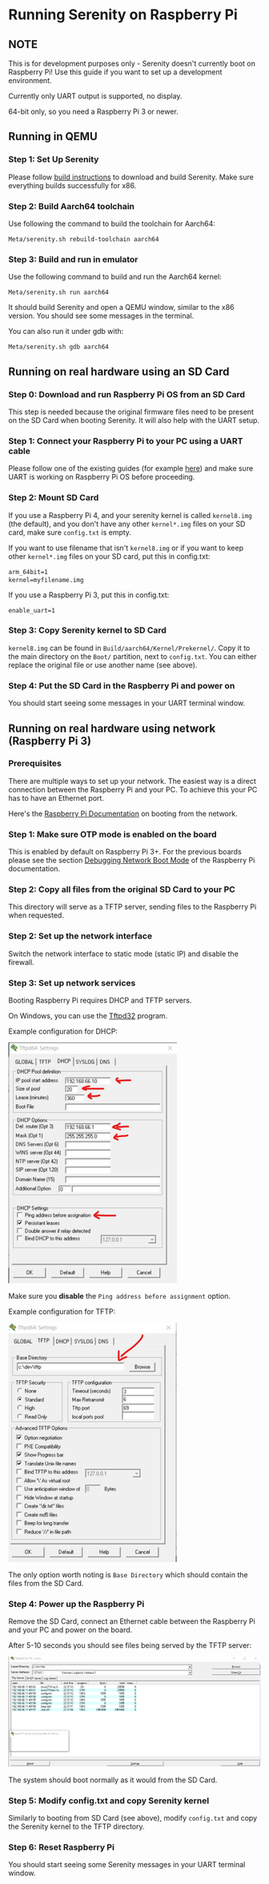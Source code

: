 # Running Serenity on Raspberry Pi

## NOTE

This is for development purposes only - Serenity doesn't currently boot on Raspberry Pi! Use this guide if you want to set up a development environment.

Currently only UART output is supported, no display.

64-bit only, so you need a Raspberry Pi 3 or newer.

## Running in QEMU

### Step 1: Set Up Serenity

Please follow [build instructions](BuildInstructions.md) to download and build Serenity. Make sure everything builds successfully for x86.

### Step 2: Build Aarch64 toolchain

Use following the command to build the toolchain for Aarch64:

```console
Meta/serenity.sh rebuild-toolchain aarch64
```

### Step 3: Build and run in emulator

Use the following command to build and run the Aarch64 kernel:

```console
Meta/serenity.sh run aarch64
```

It should build Serenity and open a QEMU window, similar to the x86 version. You should see some messages in the terminal.

You can also run it under gdb with:

```console
Meta/serenity.sh gdb aarch64
```

## Running on real hardware using an SD Card

### Step 0: Download and run Raspberry Pi OS from an SD Card

This step is needed because the original firmware files need to be present on the SD Card when booting Serenity. It will also help with the UART setup.

### Step 1: Connect your Raspberry Pi to your PC using a UART cable

Please follow one of the existing guides (for example [here](https://scribles.net/setting-up-serial-communication-between-raspberry-pi-and-pc)) and make sure UART is working on Raspberry Pi OS before proceeding.

### Step 2: Mount SD Card

If you use a Raspberry Pi 4, and your serenity kernel is called `kernel8.img`
(the default), and you don't have any other `kernel*.img` files on your SD
card, make sure `config.txt` is empty.

If you want to use filename that isn't `kernel8.img` or if you want to keep
other `kernel*.img` files on your SD card, put this in config.txt:

```
arm_64bit=1
kernel=myfilename.img
```

If you use a Raspberry Pi 3, put this in config.txt:

```
enable_uart=1
```

### Step 3: Copy Serenity kernel to SD Card

`kernel8.img` can be found in `Build/aarch64/Kernel/Prekernel/`. Copy it to the main directory on the `Boot/` partition, next to `config.txt`. You can either replace the original file or use another name (see above).

### Step 4: Put the SD Card in the Raspberry Pi and power on

You should start seeing some messages in your UART terminal window.

## Running on real hardware using network (Raspberry Pi 3)

### Prerequisites

There are multiple ways to set up your network. The easiest way is a direct connection between the Raspberry Pi and your PC. To achieve this your PC has to have an Ethernet port.

Here's the [Raspberry Pi Documentation](https://www.raspberrypi.com/documentation/computers/raspberry-pi.html#debugging-network-boot-mode) on booting from the network.

### Step 1: Make sure OTP mode is enabled on the board 

This is enabled by default on Raspberry Pi 3+. For the previous boards please see the section [Debugging Network Boot Mode](https://www.raspberrypi.com/documentation/computers/raspberry-pi.html#debugging-network-boot-mode) of the Raspberry Pi documentation.

### Step 2: Copy all files from the original SD Card to your PC

This directory will serve as a TFTP server, sending files to the Raspberry Pi when requested.

### Step 2: Set up the network interface

Switch the network interface to static mode (static IP) and disable the firewall.

### Step 3: Set up network services

Booting Raspberry Pi requires DHCP and TFTP servers.

On Windows, you can use the [Tftpd32](https://bitbucket.org/phjounin/tftpd64/src/master/) program.

Example configuration for DHCP:

![](Tftpd32_Dhcp.png)

Make sure you **disable** the `Ping address before assignment` option.

Example configuration for TFTP:

![](Tftpd32_Tftp.png)

The only option worth noting is `Base Directory` which should contain the files from the SD Card.

### Step 4: Power up the Raspberry Pi

Remove the SD Card, connect an Ethernet cable between the Raspberry Pi and your PC and power on the board.

After 5-10 seconds you should see files being served by the TFTP server:

![](Tftpd32_Serving.png)

The system should boot normally as it would from the SD Card.

### Step 5: Modify config.txt and copy Serenity kernel

Similarly to booting from SD Card (see above), modify `config.txt` and copy the Serenity kernel to the TFTP directory.

### Step 6: Reset Raspberry Pi

You should start seeing some Serenity messages in your UART terminal window.
